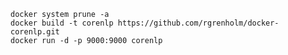     docker system prune -a
    docker build -t corenlp https://github.com/rgrenholm/docker-corenlp.git
    docker run -d -p 9000:9000 corenlp
